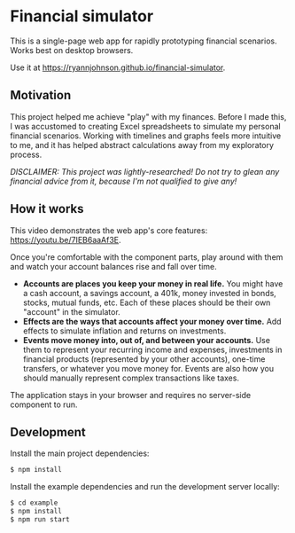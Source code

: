 # Financial simulator

This is a single-page web app for rapidly prototyping financial scenarios. Works
best on desktop browsers.

Use it at <https://ryannjohnson.github.io/financial-simulator>.

## Motivation

This project helped me achieve "play" with my finances. Before I made this, I
was accustomed to creating Excel spreadsheets to simulate my personal financial
scenarios. Working with timelines and graphs feels more intuitive to me, and it
has helped abstract calculations away from my exploratory process.

_DISCLAIMER: This project was lightly-researched! Do not try to glean any
financial advice from it, because I'm not qualified to give any!_

## How it works

This video demonstrates the web app's core features:
<https://youtu.be/7IEB6aaAf3E>.

Once you're comfortable with the component parts, play around with them and
watch your account balances rise and fall over time.

- **Accounts are places you keep your money in real life.** You might have a
  cash account, a savings account, a 401k, money invested in bonds, stocks,
  mutual funds, etc. Each of these places should be their own "account" in the
  simulator.
- **Effects are the ways that accounts affect your money over time.** Add
  effects to simulate inflation and returns on investments.
- **Events move money into, out of, and between your accounts.** Use them to
  represent your recurring income and expenses, investments in financial
  products (represented by your other accounts), one-time transfers, or whatever
  you move money for. Events are also how you should manually represent complex
  transactions like taxes.

The application stays in your browser and requires no server-side component to
run.

## Development

Install the main project dependencies:

```bash
$ npm install
```

Install the example dependencies and run the development server locally:

```bash
$ cd example
$ npm install
$ npm run start
```
